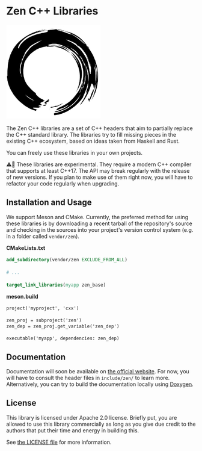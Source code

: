 Zen C++ Libraries
=================

<img src="https://raw.githubusercontent.com/ZenLibraries/Zen/master/zen-logo.png" height="250" />

The Zen C++ libraries are a set of C++ headers that aim to partially replace
the C++ standard library. The libraries try to fill missing pieces in the
existing C++ ecosystem, based on ideas taken from Haskell and Rust.

You can freely use these libraries in your own projects. 

⚠️🧪 These libraries are experimental. They require a modern C++ compiler that
supports at least C++17. The API may break regularly with the release of new
versions. If you plan to make use of them right now, you will have to refactor
your code regularly when upgrading.

## Installation and Usage 

We support Meson and CMake. Currently, the preferred method for using these
libraries is by downloading a recent tarball of the repository's source and
checking in the sources into your project's version control system (e.g. in a
folder called `vendor/zen`).

**CMakeLists.txt**
```cmake
add_subdirectory(vendor/zen EXCLUDE_FROM_ALL)

# ...

target_link_libraries(myapp zen_base)
```

**meson.build**
```meson
project('myproject', 'cxx')

zen_proj = subproject('zen')
zen_dep = zen_proj.get_variable('zen_dep')

executable('myapp', dependencies: zen_dep)
```

## Documentation

Documentation will soon be available on [the official website][1]. For now, you
will have to consult the header files in `include/zen/` to learn more.
Alternatively, you can try to build the documentation locally using [Doxygen][2].

## License

This library is licensed under Apache 2.0 license. Briefly put, you are allowed
to use this library commercially as long as you give due credit to the authors
that put their time and energy in building this.

See [the LICENSE file][3] for more information.

[1]: https://zencpp.github.io/
[2]: http://www.doxygen.nl/
[3]: https://github.com/ZenLibraries/Zen/blob/master/LICENSE


